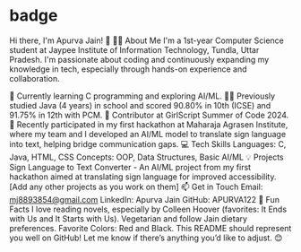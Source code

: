 # badge
Hi there, I'm Apurva Jain! 👋
👩‍💻 About Me
I'm a 1st-year Computer Science student at Jaypee Institute of Information Technology, Tundla, Uttar Pradesh. I'm passionate about coding and continuously expanding my knowledge in tech, especially through hands-on experience and collaboration.

🌱 Currently learning C programming and exploring AI/ML.
👩‍🎓 Previously studied Java (4 years) in school and scored 90.80% in 10th (ICSE) and 91.75% in 12th with PCM.
💼 Contributor at GirlScript Summer of Code 2024.
🎉 Recently participated in my first hackathon at Maharaja Agrasen Institute, where my team and I developed an AI/ML model to translate sign language into text, helping bridge communication gaps.
💻 Tech Skills
Languages: C, Java, HTML, CSS
Concepts: OOP, Data Structures, Basic AI/ML
💡 Projects
Sign Language to Text Converter - An AI/ML project from my first hackathon aimed at translating sign language for improved accessibility.
[Add any other projects as you work on them]
📫 Get in Touch
Email: mj8893854@gmail.com
LinkedIn: Apurva Jain
GitHub: APURVA122
🎨 Fun Facts
I love reading novels, especially by Colleen Hoover (favorites: It Ends with Us and It Starts with Us).
Vegetarian and follow Jain dietary preferences.
Favorite Colors: Red and Black.
This README should represent you well on GitHub! Let me know if there’s anything you’d like to adjust. 😊







